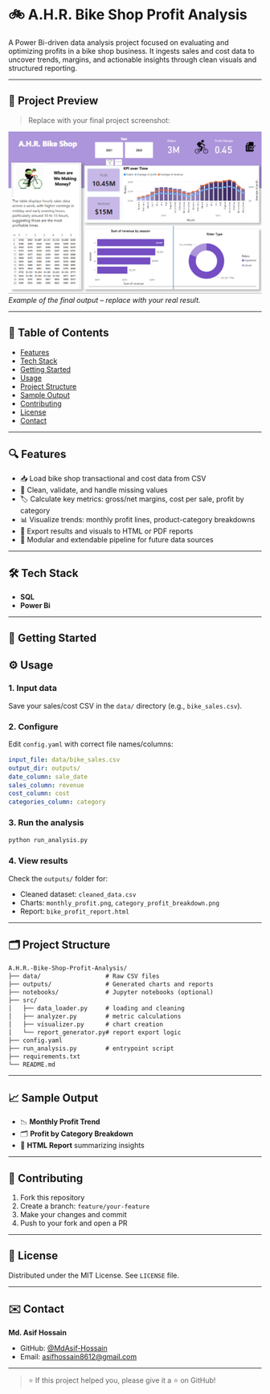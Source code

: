 
# 🚲 A.H.R. Bike Shop Profit Analysis

A Power Bi-driven data analysis project focused on evaluating and optimizing profits in a bike shop business. It ingests sales and cost data to uncover trends, margins, and actionable insights through clean visuals and structured reporting.

---

## 📸 Project Preview

> Replace with your final project screenshot:

![Project Screenshot](https://github.com/MdAsif-Hossain/A.H.R.-Bike-Shop-Profit-Analysis/blob/main/Screenshot%202024-10-03%20172346.png)  
*Example of the final output – replace with your real result.*

---

## 🧩 Table of Contents

- [Features](#-features)  
- [Tech Stack](#-tech-stack)  
- [Getting Started](#-getting-started)  
- [Usage](#-usage)  
- [Project Structure](#-project-structure)  
- [Sample Output](#-sample-output)  
- [Contributing](#-contributing)  
- [License](#-license)  
- [Contact](#-contact)  

---

## 🔍 Features

- 📥 Load bike shop transactional and cost data from CSV  
- 🧹 Clean, validate, and handle missing values  
- 🏷 Calculate key metrics: gross/net margins, cost per sale, profit by category  
- 📊 Visualize trends: monthly profit lines, product-category breakdowns  
- 📝 Export results and visuals to HTML or PDF reports  
- 🔌 Modular and extendable pipeline for future data sources  

---

## 🛠 Tech Stack

- **SQL**  
- **Power Bi** 

---

## 🚀 Getting Started


## ⚙️ Usage

### 1. Input data

Save your sales/cost CSV in the `data/` directory (e.g., `bike_sales.csv`).

### 2. Configure

Edit `config.yaml` with correct file names/columns:

```yaml
input_file: data/bike_sales.csv
output_dir: outputs/
date_column: sale_date
sales_column: revenue
cost_column: cost
categories_column: category
```

### 3. Run the analysis

```bash
python run_analysis.py
```

### 4. View results

Check the `outputs/` folder for:

- Cleaned dataset: `cleaned_data.csv`  
- Charts: `monthly_profit.png`, `category_profit_breakdown.png`  
- Report: `bike_profit_report.html`

---

## 🗂 Project Structure

```
A.H.R.-Bike-Shop-Profit-Analysis/
├── data/                  # Raw CSV files
├── outputs/               # Generated charts and reports
├── notebooks/             # Jupyter notebooks (optional)
├── src/
│   ├── data_loader.py     # loading and cleaning
│   ├── analyzer.py        # metric calculations
│   ├── visualizer.py      # chart creation
│   └── report_generator.py# report export logic
├── config.yaml
├── run_analysis.py        # entrypoint script
├── requirements.txt
└── README.md
```

---

## 📈 Sample Output

- 📉 **Monthly Profit Trend**  
- 🗂 **Profit by Category Breakdown**  
- 📄 **HTML Report** summarizing insights  

---

## 🤝 Contributing

1. Fork this repository  
2. Create a branch: `feature/your-feature`  
3. Make your changes and commit  
4. Push to your fork and open a PR  

---

## 📄 License

Distributed under the MIT License. See `LICENSE` file.

---

## ✉️ Contact

**Md. Asif Hossain**  
- GitHub: [@MdAsif-Hossain](https://github.com/MdAsif-Hossain)  
- Email: asifhossain8612@gmail.com  

---

> ⭐ If this project helped you, please give it a ⭐ on GitHub!
